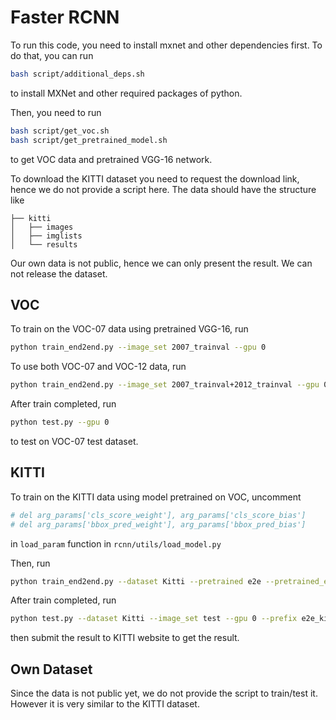 # Faster RCNN

To run this code, you need to install mxnet and other dependencies first. To do that, you can run
```bash
bash script/additional_deps.sh
```
to install MXNet and other required packages of python.

Then, you need to run
```bash
bash script/get_voc.sh
bash script/get_pretrained_model.sh
```
to get VOC data and pretrained VGG-16 network.

To download the KITTI dataset you need to request the download link, hence we do not provide a
script here. The data should have the structure like
```
├── kitti
│   ├── images
│   ├── imglists
│   └── results
```

Our own data is not public, hence we can only present the result. We can not release the dataset.

## VOC
To train on the VOC-07 data using pretrained VGG-16, run
```bash
python train_end2end.py --image_set 2007_trainval --gpu 0
```

To use both VOC-07 and VOC-12 data, run
```bash
python train_end2end.py --image_set 2007_trainval+2012_trainval --gpu 0
```

After train completed, run
```bash
python test.py --gpu 0
```
to test on VOC-07 test dataset.


## KITTI
To train on the KITTI data using model pretrained on VOC,
uncomment
```python
# del arg_params['cls_score_weight'], arg_params['cls_score_bias']
# del arg_params['bbox_pred_weight'], arg_params['bbox_pred_bias']
```
in `load_param` function in `rcnn/utils/load_model.py`

Then, run
```bash
python train_end2end.py --dataset Kitti --pretrained e2e --pretrained_epoch 10 --prefix e2e_kitti
```

After train completed, run 
```bash
python test.py --dataset Kitti --image_set test --gpu 0 --prefix e2e_kitti --epoch 10 --thresh 0.01
```
then submit the result to KITTI website to get the result.

## Own Dataset
Since the data is not public yet, we do not provide the script to train/test it. However it is
very similar to the KITTI dataset.
